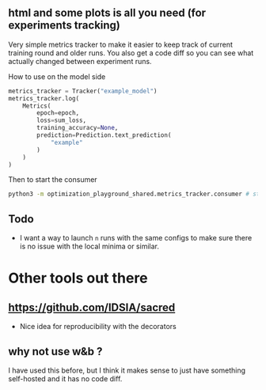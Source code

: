 ## html and some plots is all you need (for experiments tracking)
Very simple metrics tracker to make it easier to keep track of current training round and older runs.
You also get a code diff so you can see what actually changed between experiment runs.

How to use on the model side
```python
metrics_tracker = Tracker("example_model")
metrics_tracker.log(
    Metrics(
        epoch=epoch,
        loss=sum_loss,
        training_accuracy=None,
        prediction=Prediction.text_prediction(
            "example"
        )
    )
)
```

Then to start the consumer 
```bash
python3 -m optimization_playground_shared.metrics_tracker.consumer # start the frontend interface and server used for tracking metrics.
```


## Todo
- I want a way to launch `n` runs with the same configs to make sure there is no issue with the local minima or similar. 

# Other tools out there

## https://github.com/IDSIA/sacred
- Nice idea for reproducibility with the decorators

## why not use w&b ? 
I have used this before, but I think it makes sense to just have something self-hosted and it has no code diff.
